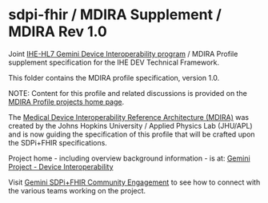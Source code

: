 # sdpi-fhir / MDIRA Supplement / MDIRA Rev 1.0
Joint [IHE-HL7 Gemini Device Interoperability program](https://confluence.hl7.org/x/Xzf9Aw) / MDIRA Profile supplement specification for the IHE DEV Technical Framework.

This folder contains the MDIRA profile specification, version 1.0.

NOTE:  Content for this profile and related discussions is provided on the [MDIRA Profile projects home page](https://confluence.hl7.org/x/4Y_HBg).

The [Medical Device Interoperability Reference Architecture (MDIRA)](https://secwww.jhuapl.edu/mdira/) was created by the Johns Hopkins University / Applied Physics Lab (JHU/APL) and is now guiding the specification of this profile that will be crafted upon the SDPi+FHIR specifications.  

Project home - including overview background information - is at: [Gemini Project - Device Interoperability](https://confluence.hl7.org/pages/viewpage.action?pageId=66926431) 

Visit [Gemini SDPi+FHIR Community Engagement](https://confluence.hl7.org/display/GP/Community+Engagement) to see how to connect with the various teams working on the project.
